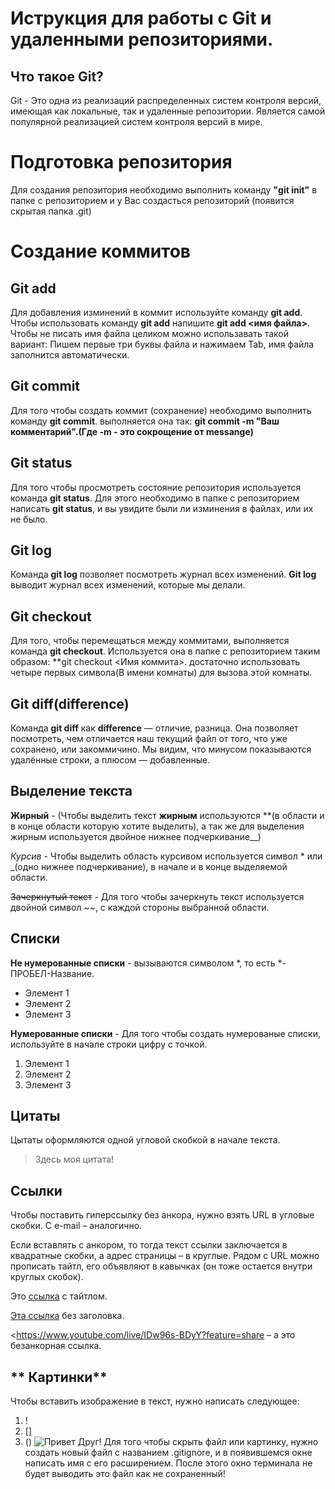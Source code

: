 # Иструкция для работы с Git и удаленными репозиториями.
## Что такое Git?
Git - Это одна из реализаций распределенных систем контроля версий, имеющая как локальные, так и удаленные репозитории. Является самой популярной реализацией систем контроля версий в мире.
# Подготовка репозитория
Для создания репозитория необходимо выполнить команду **"git init"** в папке с репозиторием и у Вас создасться репозиторий (появится скрытая папка .git)
# Создание коммитов
 ## **Git add**
 Для добавления изминений в коммит используйте команду
 **git add**. Чтобы использовать команду **git add** напишите
 **git add <имя файла>**. Чтобы не писать имя файла целиком можно использавать такой вариант: Пишем первые три буквы файла и нажимаем Tab, имя файла заполнится автоматически.
 ## **Git commit**
Для того чтобы создать коммит (сохранение) необходимо выполнить команду **git commit**. 
выполняется она так: **git commit -m "Ваш комментарий".(Где -m - это сокрощение от messange)**
## **Git status**
Для  того чтобы просмотреть состояние репозитория используется команда **git status**. Для этого необходимо в папке с репозиторием написать **git status**, и вы увидите были ли изминения в файлах, или их не было.
## **Git log**
Команда **git log** позволяет посмотреть журнал всех изменений. **Git
log** выводит журнал всех изменений, которые мы делали.
## **Git checkout**
Для того, чтобы перемещаться между коммитами, выполняется команда **git checkout**. Используется она в папке с репозиторием таким образом: **git checkout <Имя коммита>.
достаточно использовать четыре первых символа(В имени комнаты) для вызова этой комнаты.
## **Git diff(difference)**
Команда **git diff** как **difference** — отличие, разница. Она позволяет
посмотреть, чем отличается наш текущий файл от того, что уже сохранено, или закоммичино.
Мы видим, что минусом показываются удалённые строки, а плюсом — добавленные.
## **Выделение текста**
**Жирный** - (Чтобы выделить текст __жирным__ используются **(в области и в конце области которую хотите выделить), а так же для выделения жирным используется двойное нижнее подчеркивание__)

*Курсив* - Чтобы выделить область курсивом используется символ * или _(одно нижнее подчеркивание), в начале и в конце выделяемой области.

~~Зачеркнутый текст~~ - Для того чтобы зачеркнуть текст используется двойной символ ~~, с каждой стороны выбранной области.
## **Списки**
__Не нумерованные списки__ - вызываются символом *, то есть *-ПРОБЕЛ-Название.
* Элемент 1
* Элемент 2
* Элемент 3

__Нумерованные списки__ - Для того чтобы создать нумерованые списки, используйте в начале строки цифру с точкой.

1. Элемент 1
2. Элемент 2
3. Элемент 3
## **Цитаты**
Цытаты оформляются одной угловой скобкой в начале текста.
> Здесь моя цитата!
## **Ссылки**
Чтобы поставить гиперссылку без анкора, нужно взять URL в угловые скобки. С e-mail – аналогично.

Если вставлять с анкором, то тогда текст ссылки заключается в квадратные скобки, а адрес страницы – в круглые. Рядом с URL можно прописать тайтл, его объявляют в кавычках (он тоже остается внутри круглых скобок).

Это [ссылка]( https://www.youtube.com/live/IDw96s-BDyY?feature=share "Лекция 1") с тайтлом.

[Эта ссылка](https://www.youtube.com/live/IDw96s-BDyY?feature=share) без заголовка.

<https://www.youtube.com/live/IDw96s-BDyY?feature=share – а это безанкорная ссылка.
## ** Картинки**
Чтобы вставить изображение в текст, нужно написать следующее:
1. !
2. []
3. ()
![Привет Друг!](Hello.jpg)
Для того чтобы скрыть файл или картинку, нужно создать новый файл с названием .gitignore, и в появившемся окне написать имя с его расширением. После этого окно терминала не будет выводить это файл как не сохраненный!